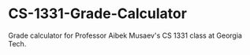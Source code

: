 # CS-1331-Grade-Calculator
 Grade calculator for Professor Aibek Musaev's CS 1331 class at Georgia Tech.
